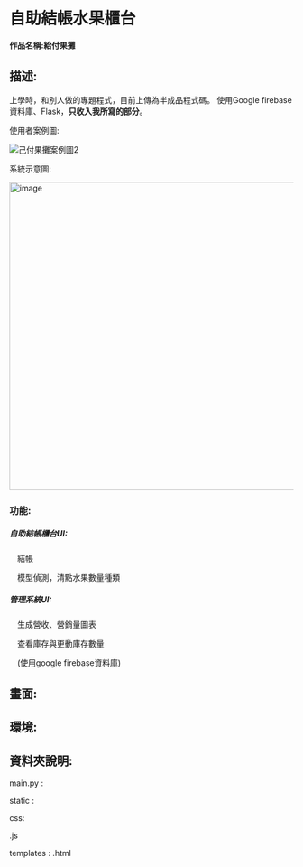 # 自助結帳水果櫃台

**作品名稱:給付果攤**


## 描述:
上學時，和別人做的專題程式，目前上傳為半成品程式碼。
使用Google firebase資料庫、Flask，**只收入我所寫的部分**。

使用者案例圖: 

![己付果攤案例圖2](https://github.com/user-attachments/assets/343a4e4d-b952-4cc1-ba15-65c30e288b3b)

系統示意圖:

<img width="546" alt="image" src="https://github.com/user-attachments/assets/8828fa04-09b2-424f-bd38-d654f49d66ca">



### 功能:　　　　
##### 自助結帳櫃台UI:

　結帳
 
　模型偵測，清點水果數量種類

##### 管理系統UI:

　生成營收、營銷量圖表

　查看庫存與更動庫存數量
  
　(使用google firebase資料庫)


## 畫面:



## 環境:

## 資料夾說明:

main.py : 

static : 

css:

.js

templates : 
.html
